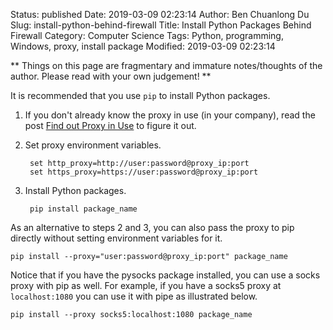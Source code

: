 Status: published
Date: 2019-03-09 02:23:14
Author: Ben Chuanlong Du
Slug: install-python-behind-firewall
Title: Install Python Packages Behind Firewall
Category: Computer Science
Tags: Python, programming, Windows, proxy, install package
Modified: 2019-03-09 02:23:14

**
Things on this page are fragmentary and immature notes/thoughts of the author.
Please read with your own judgement!
**



It is recommended that you use `pip` to install Python packages.

1. If you don't already know the proxy in use (in your company),
    read the post [Find out Proxy in Use](http://www.legendu.net/en/blog/find-out-proxy-in-use/)
    to figure it out.

2. Set proxy environment variables.

        set http_proxy=http://user:password@proxy_ip:port
        set https_proxy=https://user:password@proxy_ip:port

3. Install Python packages.

        pip install package_name

As an alternative to steps 2 and 3, 
you can also pass the proxy to pip directly without setting environment variables for it.

    pip install --proxy="user:password@proxy_ip:port" package_name

Notice that if you have the pysocks package installed,
you can use a socks proxy with pip as well.
For example, 
if you have a socks5 proxy at `localhost:1080` you can use it with pipe as illustrated below.

    pip install --proxy socks5:localhost:1080 package_name


